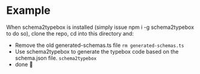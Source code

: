 # Example

When schema2typebox is installed (simply issue npm i -g schema2typebox to do
so), clone the repo, cd into this directory and:

- Remove the old generated-schemas.ts file `rm generated-schemas.ts`
- Use schema2typebox to generate the typebox code based on the schema.json file.
  `schema2typebox`
- done 🎉
